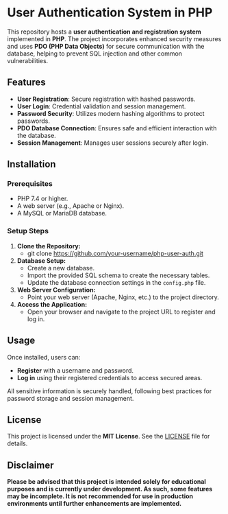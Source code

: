 # User Authentication System in PHP

This repository hosts a **user authentication and registration system** implemented in **PHP**. The project incorporates enhanced security measures and uses **PDO (PHP Data Objects)** for secure communication with the database, helping to prevent SQL injection and other common vulnerabilities.

## Features

- **User Registration**: Secure registration with hashed passwords.
- **User Login**: Credential validation and session management.
- **Password Security**: Utilizes modern hashing algorithms to protect passwords.
- **PDO Database Connection**: Ensures safe and efficient interaction with the database.
- **Session Management**: Manages user sessions securely after login.

## Installation

### Prerequisites

- PHP 7.4 or higher.
- A web server (e.g., Apache or Nginx).
- A MySQL or MariaDB database.

### Setup Steps

1.  **Clone the Repository:**
    - git clone https://github.com/your-username/php-user-auth.git
2. **Database Setup:**
    - Create a new database.
    - Import the provided SQL schema to create the necessary tables.
    - Update the database connection settings in the `config.php` file.
3. **Web Server Configuration:**
    - Point your web server (Apache, Nginx, etc.) to the project directory.
4. **Access the Application:**
    - Open your browser and navigate to the project URL to register and log in.

## Usage

Once installed, users can:

- **Register** with a username and password.
- **Log in** using their registered credentials to access secured areas.

All sensitive information is securely handled, following best practices for password storage and session management.

## License

This project is licensed under the **MIT License**. See the [LICENSE](https://chatgpt.com/c/LICENSE) file for details.

## Disclaimer

**Please be advised that this project is intended solely for educational purposes and is currently under development. As such, some features may be incomplete. It is not recommended for use in production environments until further enhancements are implemented.**
